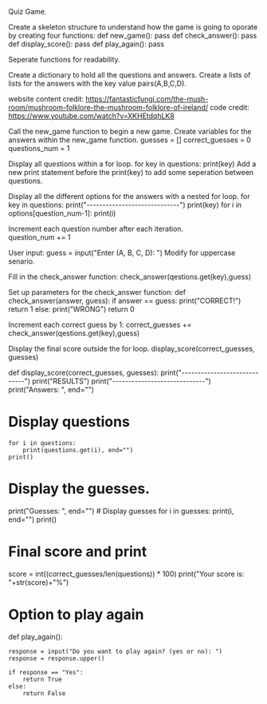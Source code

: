 Quiz Game.

Create a skeleton structure to understand how the game is going to oporate by creating four functions:
def new_game():
    pass
def check_answer():
    pass
def display_score():
    pass
def play_again():
    pass

Seperate functions for readability.

Create a dictionary to hold all the questions and answers.
Create a lists of lists for the answers with the key value pairs(A,B,C,D).

website content credit: https://fantasticfungi.com/the-mush-room/mushroom-folklore-the-mushroom-folklore-of-ireland/
code credit: https://www.youtube.com/watch?v=XKHEtdqhLK8


Call the new_game function to begin a new game.
Create variables for the answers within the new_game function.
    guesses = []
    correct_guesses = 0
    questions_num = 1

 Display all questions within a for loop.
     for key in questions:
        print(key)
Add a new print statement before the print(key) to add some seperation between questions.


Display all the different options for the answers with a nested for loop.
    for key in questions:
        print("-----------------------------")
        print(key)
        for i in options[question_num-1]:
            print(i)

Increment each question number after each iteration.  
          question_num += 1 

User input: 
    guess = input("Enter (A, B, C, D): ") 
Modify for uppercase senario.

Fill in the check_answer function:
      check_answer(qestions.get(key),guess)

Set up parameters for the check_answer function:
def check_answer(answer, guess):
    if answer == guess:
        print("CORRECT!")
        return 1
    else:
        print("WRONG")
        return 0  

Increment each correct guess by 1:
correct_guesses += check_answer(qestions.get(key),guess)  

Display the final score outside the for loop.
  display_score(correct_guesses, guesses) 

  def display_score(correct_guesses, guesses):
    print("-----------------------------")
    print("RESULTS")
    print("-----------------------------")
    print("Answers: ", end="")
# Display questions
    for i in questions:
        print(questions.get(i), end="")
    print()

# Display the guesses.
  print("Guesses: ", end="")
     # Display guesses
    for i in guesses:
        print(i, end="")
    print()

# Final score and print
score = int((correct_guesses/len(questions)) * 100)
    print("Your score is: "+str(score)+"%")  

# Option to play again
def play_again():
    
    response = input("Do you want to play again? (yes or no): ")
    response = response.upper()

    if response == "Yes":
        return True
    else:
        return False       




